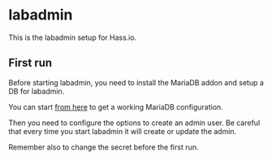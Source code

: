 # labadmin

This is the labadmin setup for Hass.io.

## First run

Before starting labadmin, you need to install the MariaDB addon and setup a DB for labadmin.

You can start [from here](https://github.com/matjack1/hassio-repository/blob/master/labadmin/mariadb_conf.md) to get a working MariaDB configuration.

Then you need to configure the options to create an admin user. Be careful that every time you start labadmin it will create or update the admin.

Remember also to change the secret before the first run.